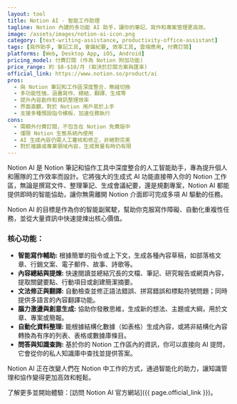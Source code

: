 ```yaml
---
layout: tool
title: Notion AI - 智能工作助理
tagline: Notion 內建的多功能 AI 助手，讓你的筆記、寫作和專案管理更高效。
image: /assets/images/notion-ai-icon.png
category: [text-writing-assistance, productivity-office-assistant]
tags: [寫作助手, 筆記工具, 會議紀要, 效率工具, 雲端應用, 付費訂閱]
platforms: [Web, Desktop App, iOS, Android]
pricing_model: 付費訂閱 (作為 Notion 附加功能)
price_range: 約 $8-$10/月 (取決於訂閱方案與匯率)
official_link: https://www.notion.so/product/ai
pros:
  - 與 Notion 筆記和工作區深度整合，無縫切換
  - 多功能性強，涵蓋寫作、總結、翻譯、生成等
  - 提升內容創作和資訊整理效率
  - 界面直觀，對於 Notion 用戶易於上手
  - 支援多種預設指令模板，加速任務執行
cons:
  - 需額外付費訂閱，不包含在 Notion 免費版中
  - 僅限 Notion 生態系統內使用
  - AI 生成內容仍需人工審核和修正，非絕對完美
  - 對於複雜或專業領域內容，生成質量有時仍有限
---
```


Notion AI 是 Notion 筆記和協作工具中深度整合的人工智能助手，專為提升個人和團隊的工作效率而設計。它將強大的生成式 AI 功能直接帶入你的 Notion 工作區，無論是撰寫文件、整理筆記、生成會議紀要，還是規劃專案，Notion AI 都能提供即時的智能協助，讓你無需離開 Notion 介面即可完成多項 AI 驅動的任務。

Notion AI 的目標是作為你的智能副駕駛，幫助你克服寫作障礙、自動化重複性任務，並從大量資訊中快速提煉出核心價值。

### 核心功能：

* **智能寫作輔助:** 根據簡單的指令或上下文，生成各種內容草稿，如部落格文章、行銷文案、電子郵件、故事、詩歌等。
* **內容總結與提煉:** 快速閱讀並總結冗長的文檔、筆記、研究報告或網頁內容，提取關鍵要點、行動項目或創建簡潔摘要。
* **文法修正與翻譯:** 自動檢查並修正語法錯誤、拼寫錯誤和標點符號問題；同時提供多語言的內容翻譯功能。
* **腦力激盪與創意生成:** 協助你發散思維，生成新的想法、主題或大綱，用於文章、專案或簡報。
* **自動化資料整理:** 能根據結構化數據（如表格）生成內容，或將非結構化內容轉換為有序的列表、表格或數據庫條目。
* **問答與知識查詢:** 基於你的 Notion 工作區內的資訊，你可以直接向 AI 提問，它會從你的私人知識庫中查找並提供答案。

Notion AI 正在改變人們在 Notion 中工作的方式，通過智能化的助力，讓知識管理和協作變得更加高效和輕鬆。

了解更多並開始體驗：[訪問 Notion AI 官方網站]({{ page.official_link }})。